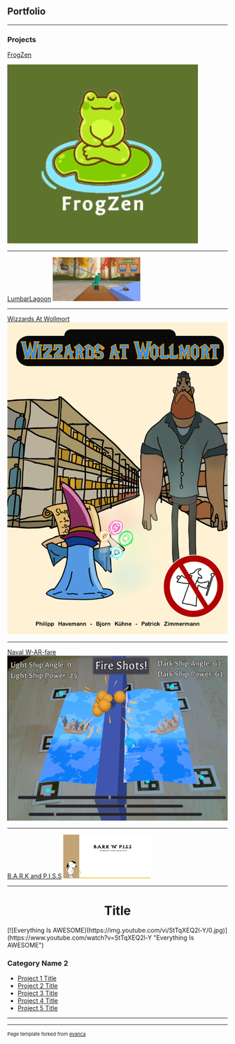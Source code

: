 ## Portfolio

---

### Projects



[FrogZen](/FrogZen_ProjectPage)

[![TestImageLink](images/FrogZen_Logo.png)](/FrogZen_ProjectPage)

---
[LumbarLagoon](/LumbarLagoon_ProjectPage)
<img src="images/lumbar_lagoon_water_collection.png?raw=true" width="200" height="100">

---
[Wizzards At Wollmort](/WAW_ProjectPage)
<img src="images/WAW_Thumbnail.png?raw=true"/>

---
[Naval W-AR-fare](/NavalWarfare_ProjectPage)
<img src="images/NavalWarfare_screenshot.png?raw=true"/>

---
[B.A.R.K and P.I.S.S](/BNP_ProjectPage)
<img src="images/BARK_and_PISS_heading_slide.png?raw=true" width="200" height="100">

---

<h1 align="center"> Title </h1>
[![Everything Is AWESOME](https://img.youtube.com/vi/StTqXEQ2l-Y/0.jpg)](https://www.youtube.com/watch?v=StTqXEQ2l-Y "Everything Is AWESOME")

### Category Name 2

- [Project 1 Title](http://example.com/)
- [Project 2 Title](http://example.com/)
- [Project 3 Title](http://example.com/)
- [Project 4 Title](http://example.com/)
- [Project 5 Title](http://example.com/)

---




---
<p style="font-size:11px">Page template forked from <a href="https://github.com/evanca/quick-portfolio">evanca</a></p>
<!-- Remove above link if you don't want to attibute -->
